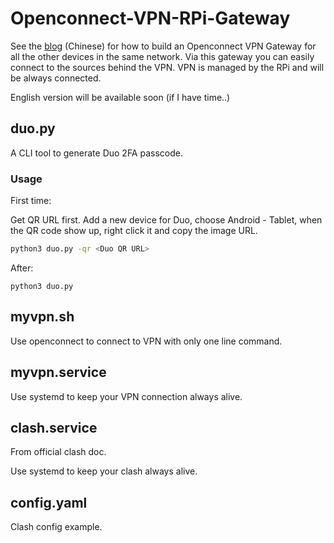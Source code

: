# Openconnect-VPN-RPi-Gateway

See the [blog](https://blog.tangbao.me/2022/01/vpn-gateway/) (Chinese) for how to build an Openconnect VPN Gateway for all the other devices in the same network. Via this gateway you can easily connect to the sources behind the VPN. VPN is managed by the RPi and will be always connected.

English version will be available soon (if I have time..)

## duo.py

A CLI tool to generate Duo 2FA passcode.

### Usage

First time:

Get QR URL first. Add a new device for Duo, choose Android - Tablet, when the QR code show up, right click it and copy the image URL.

```bash
python3 duo.py -qr <Duo QR URL>
```

After:

```
python3 duo.py
```

## myvpn.sh

Use openconnect to connect to VPN with only one line command.

## myvpn.service

Use systemd to keep your VPN connection always alive.

## clash.service

From official clash doc.

Use systemd to keep your clash always alive.

## config.yaml

Clash config example.
